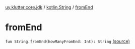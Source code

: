 [uy.klutter.core.jdk](../index.md) / [kotlin.String](index.md) / [fromEnd](.)


# fromEnd
<code>fun String.fromEnd(howManyFromEnd: Int): String</code> [(source)](https://github.com/kohesive/klutter/blob/master/core-jdk6/src/main/kotlin/uy/klutter/core/jdk/Strings.kt#L3)<br/>

